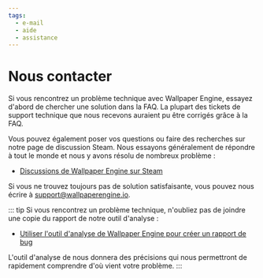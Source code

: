 ```yaml
---
tags:
  - e-mail
  - aide
  - assistance
---
```


# Nous contacter

Si vous rencontrez un problème technique avec Wallpaper Engine, essayez d'abord de chercher une solution dans la FAQ. La plupart des tickets de support technique que nous recevons auraient pu être corrigés grâce à la FAQ.

Vous pouvez également poser vos questions ou faire des recherches sur notre page de discussion Steam. Nous essayons généralement de répondre à tout le monde et nous y avons résolu de nombreux problème :

* [Discussions de Wallpaper Engine sur Steam](https://steamcommunity.com/app/431960/discussions/)

Si vous ne trouvez toujours pas de solution satisfaisante, vous pouvez nous écrire à [support@wallpaperengine.io](mailto:support@wallpaperengine.io?subject=Support%20Request).

::: tip
Si vous rencontrez un problème technique, n'oubliez pas de joindre une copie du rapport de notre outil d'analyse :

* [Utiliser l'outil d'analyse de Wallpaper Engine pour créer un rapport de bug](scantool_support.html)

L'outil d'analyse de nous donnera des précisions qui nous permettront de rapidement comprendre d'où vient votre problème.
:::